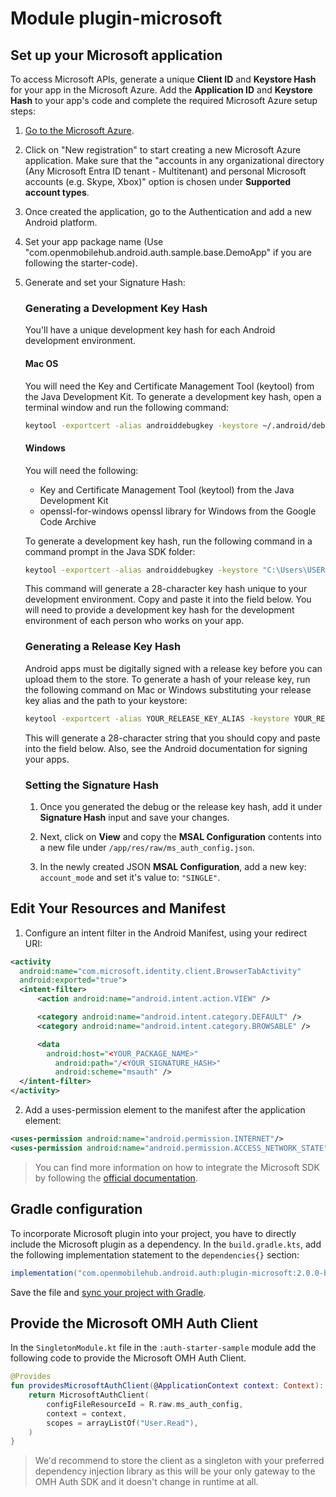 # Module plugin-microsoft

## Set up your Microsoft application

To access Microsoft APIs, generate a unique **Client ID** and **Keystore Hash** for your app in the Microsoft Azure. Add the **Application ID** and **Keystore Hash** to your app's code and complete the required Microsoft Azure setup steps:

1.  [Go to the Microsoft Azure](https://portal.azure.com/#view/Microsoft_AAD_RegisteredApps/ApplicationsListBlade).
2.  Click on "New registration" to start creating a new Microsoft Azure application. Make sure that the "accounts in any organizational directory (Any Microsoft Entra ID tenant - Multitenant) and personal Microsoft accounts (e.g. Skype, Xbox)" option is chosen under **Supported account types**.
3.  Once created the application, go to the Authentication and add a new Android platform.
4.  Set your app package name (Use "com.openmobilehub.android.auth.sample.base.DemoApp" if you are following the starter-code).
5.  Generate and set your Signature Hash:

    ### Generating a Development Key Hash

    You'll have a unique development key hash for each Android development environment.

    #### Mac OS

    You will need the Key and Certificate Management Tool (keytool) from the Java Development Kit. To generate a development key hash, open a terminal window and run the following command:

    ```bash
    keytool -exportcert -alias androiddebugkey -keystore ~/.android/debug.keystore | openssl sha1 -binary | openssl base64
    ```

    #### Windows

    You will need the following:

    - Key and Certificate Management Tool (keytool) from the Java Development Kit
    - openssl-for-windows openssl library for Windows from the Google Code Archive

    To generate a development key hash, run the following command in a command prompt in the Java SDK folder:

    ```bash
    keytool -exportcert -alias androiddebugkey -keystore "C:\Users\USERNAME\android\debug.keystore" | "PATH_TO_OPENSSL_LIBRARY\bin\openssl" sha1 -binary | "PATH_TO_OPENSSL_LIBRARY\bin\openssl" base64
    ```

    This command will generate a 28-character key hash unique to your development environment. Copy and paste it into the field below. You will need to provide a development key hash for the development environment of each person who works on your app.

    ### Generating a Release Key Hash

    Android apps must be digitally signed with a release key before you can upload them to the store. To generate a hash of your release key, run the following command on Mac or Windows substituting your release key alias and the path to your keystore:

    ```bash
    keytool -exportcert -alias YOUR_RELEASE_KEY_ALIAS -keystore YOUR_RELEASE_KEY_PATH | openssl sha1 -binary | openssl base64
    ```

    This will generate a 28-character string that you should copy and paste into the field below. Also, see the Android documentation for signing your apps.

    ### Setting the Signature Hash

    1. Once you generated the debug or the release key hash, add it under **Signature Hash** input and save your changes.

    2. Next, click on **View** and copy the **MSAL Configuration** contents into a new file under `/app/res/raw/ms_auth_config.json`.

    3. In the newly created JSON **MSAL Configuration**, add a new key: `account_mode` and set it's value to: `"SINGLE"`.

## Edit Your Resources and Manifest

1. Configure an intent filter in the Android Manifest, using your redirect URI:

```XML
<activity
  android:name="com.microsoft.identity.client.BrowserTabActivity"
  android:exported="true">
  <intent-filter>
      <action android:name="android.intent.action.VIEW" />

      <category android:name="android.intent.category.DEFAULT" />
      <category android:name="android.intent.category.BROWSABLE" />

      <data
        android:host="<YOUR_PACKAGE_NAME>"
          android:path="/<YOUR_SIGNATURE_HASH>"
          android:scheme="msauth" />
  </intent-filter>
</activity>
```

2. Add a uses-permission element to the manifest after the application element:

```XML
<uses-permission android:name="android.permission.INTERNET"/>
<uses-permission android:name="android.permission.ACCESS_NETWORK_STATE"/>
```

> You can find more information on how to integrate the Microsoft SDK by following the [official documentation](https://github.com/AzureAD/microsoft-authentication-library-for-android).

## Gradle configuration

To incorporate Microsoft plugin into your project, you have to directly include the Microsoft plugin as a dependency. In the `build.gradle.kts`, add the following implementation statement to the `dependencies{}` section:

```groovy
implementation("com.openmobilehub.android.auth:plugin-microsoft:2.0.0-beta")
```

Save the file and [sync your project with Gradle](https://developer.android.com/studio/build#sync-files).

## Provide the Microsoft OMH Auth Client

In the `SingletonModule.kt` file in the `:auth-starter-sample` module add the following code to provide the Microsoft OMH Auth Client.

```kotlin
@Provides
fun providesMicrosoftAuthClient(@ApplicationContext context: Context): MicrosoftAuthClient {
    return MicrosoftAuthClient(
        configFileResourceId = R.raw.ms_auth_config,
        context = context,
        scopes = arrayListOf("User.Read"),
    )
}
```

> We'd recommend to store the client as a singleton with your preferred dependency injection library as this will be your only gateway to the OMH Auth SDK and it doesn't change in runtime at all.
